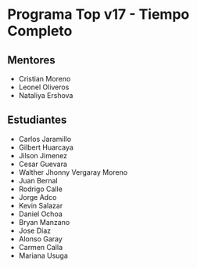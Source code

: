 # Programa Top v17 -  Tiempo Completo


## Mentores
- Cristian Moreno
- Leonel Oliveros
- Nataliya Ershova

## Estudiantes
- Carlos Jaramillo
- Gilbert Huarcaya	
- Jilson Jimenez	
- Cesar Guevara	
- Walther Jhonny Vergaray Moreno 
- Juan Bernal	
- Rodrigo Calle	
- Jorge Adco	
- Kevin Salazar	
- Daniel Ochoa	
- Bryan Manzano	
- Jose Diaz	
- Alonso Garay	
- Carmen Calla	
- Mariana Usuga	

